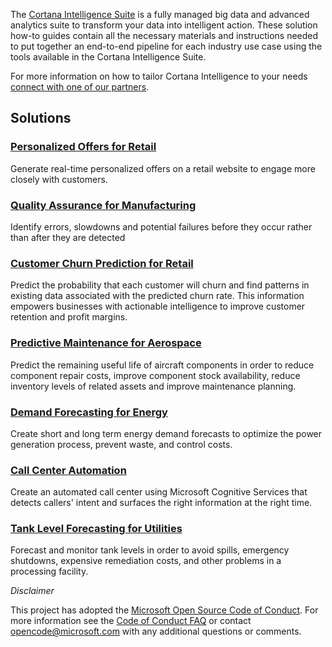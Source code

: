 
The [Cortana Intelligence Suite](https://www.microsoft.com/en-us/cloud-platform/cortana-intelligence-suite) is a fully managed big data and advanced analytics suite to transform your data into intelligent action. These solution how-to guides contain all the necessary materials and instructions needed to put together an end-to-end pipeline for each industry use case using the tools available in the Cortana Intelligence Suite. 

For more information on how to tailor Cortana Intelligence to your needs [connect with one of our partners](http://aka.ms/CISFindPartner).

## Solutions

### [Personalized Offers for Retail](https://aka.ms/personalizedoffersretail)
Generate real-time personalized offers on a retail website to engage more closely with customers.    


### [Quality Assurance for Manufacturing](https://aka.ms/qualityassurancemanufacturing)
Identify errors, slowdowns and potential failures before they occur rather than after they are detected


### [Customer Churn Prediction for Retail](https://aka.ms/customerchurnretail)
Predict the probability that each customer will churn and find patterns in existing data associated with the predicted churn rate. This information empowers businesses with actionable intelligence to improve customer retention and profit margins.


### [Predictive Maintenance for Aerospace](https://aka.ms/predictivemaintenanceaero)
Predict the remaining useful life of aircraft components in order to reduce component repair costs, improve component stock availability, reduce inventory levels of related assets and improve maintenance planning.


### [Demand Forecasting for Energy](https://aka.ms/demandforecastingenergy)
Create short and long term energy demand forecasts to optimize the power generation process, prevent waste, and control costs.


### [Call Center Automation](https://aka.ms/callcenterautomation)
Create an automated call center using Microsoft Cognitive Services that detects callers' intent and surfaces the right information at the right time.

### [Tank Level Forecasting for Utilities](https://aka.ms/tankforecastingutilities)
Forecast and monitor tank levels in order to avoid spills, emergency shutdowns, expensive remediation costs, and other problems in a processing facility.


*Disclaimer*

This project has adopted the [Microsoft Open Source Code of Conduct](https://opensource.microsoft.com/codeofconduct/). For more information see the [Code of Conduct FAQ](https://opensource.microsoft.com/codeofconduct/faq/) or contact [opencode@microsoft.com](mailto:opencode@microsoft.com) with any additional questions or comments.
